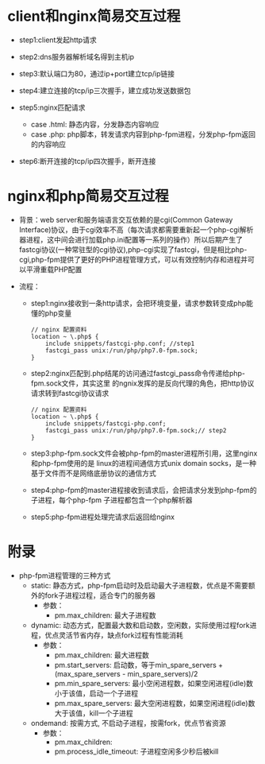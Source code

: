 # client和nginx简易交互过程

- step1:client发起http请求
- step2:dns服务器解析域名得到主机ip
- step3:默认端口为80，通过ip+port建立tcp/ip链接
- step4:建立连接的tcp/ip三次握手，建立成功发送数据包
- step5:nginx匹配请求

  - case .html: 静态内容，分发静态内容响应
  - case .php: php脚本，转发请求内容到php-fpm进程，分发php-fpm返回的内容响应

- step6:断开连接的tcp/ip四次握手，断开连接

# nginx和php简易交互过程

- 背景：web server和服务端语言交互依赖的是cgi(Common Gateway Interface)协议，由于cgi效率不高（每次请求都需要重新起一个php-cgi解析器进程，这中间会进行加载php.ini配置等一系列的操作）所以后期产生了fastcgi协议(一种常驻型的cgi协议),php-cgi实现了fastcgi，但是相比php-cgi,php-fpm提供了更好的PHP进程管理方式，可以有效控制内存和进程并可以平滑重载PHP配置
- 流程：

  - step1:nginx接收到一条http请求，会把环境变量，请求参数转变成php能懂的php变量

    ```
    // nginx 配置资料
    location ~ \.php$ {
        include snippets/fastcgi-php.conf; //step1
        fastcgi_pass unix:/run/php/php7.0-fpm.sock;
    }
    ```

  - step2:nginx匹配到.php结尾的访问通过fastcgi_pass命令传递给php-fpm.sock文件，其实这里 的ngnix发挥的是反向代理的角色，把http协议请求转到fastcgi协议请求

    ```
    // nginx 配置资料
    location ~ \.php$ {
        include snippets/fastcgi-php.conf;
        fastcgi_pass unix:/run/php/php7.0-fpm.sock;// step2
    }
    ```

  - step3:php-fpm.sock文件会被php-fpm的master进程所引用，这里nginx和php-fpm使用的是 linux的进程间通信方式unix domain socks，是一种基于文件而不是网络底册协议的通信方式

  - step4:php-fpm的master进程接收到请求后，会把请求分发到php-fpm的子进程，每个php-fpm 子进程都包含一个php解析器
  - step5:php-fpm进程处理完请求后返回给nginx

 # 附录

 - php-fpm进程管理的三种方式
    + static: 静态方式，php-fpm启动时及启动最大子进程数，优点是不需要额外的fork子进程过程，适合专门的服务器
        - 参数：
            - pm.max_children: 最大子进程数
    + dynamic: 动态方式，配置最大数和启动数，空闲数，实际使用过程fork进程，优点灵活节省内存，缺点fork过程有性能消耗
        - 参数：
            - pm.max_children: 最大进程数
            - pm.start_servers: 启动数，等于min_spare_servers + (max_spare_servers - min_spare_servers)/2
            - pm.min_spare_servers: 最小空闲进程数，如果空闲进程(idle)数小于该值，启动一个子进程
            - pm.max_spare_servers: 最大空闲进程数，如果空闲进程(idle)数大于该值，kill一个子进程
    + ondemand: 按需方式, 不启动子进程，按需fork，优点节省资源
        - 参数：
            - pm.max_children:
            - pm.process_idle_timeout: 子进程空闲多少秒后被kill
